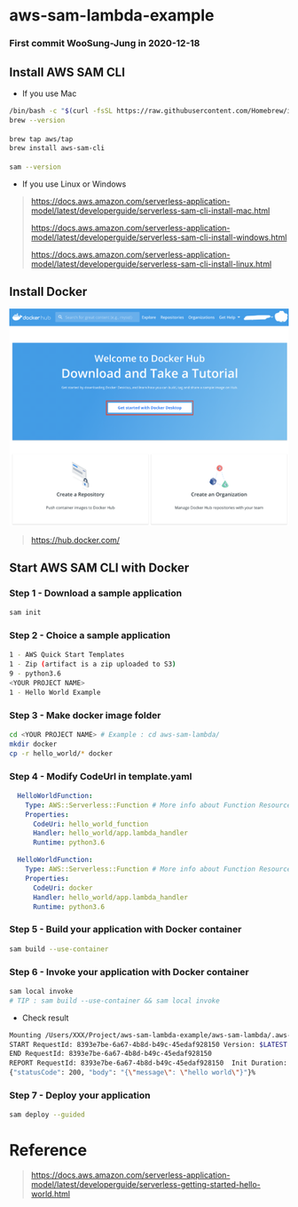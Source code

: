 # aws-sam-lambda-example

### First commit WooSung-Jung  in 2020-12-18

## Install AWS SAM CLI

- If you use Mac

```bash
/bin/bash -c "$(curl -fsSL https://raw.githubusercontent.com/Homebrew/install/master/install.sh)"
brew --version

brew tap aws/tap
brew install aws-sam-cli

sam --version
```

- If you use Linux or Windows

> https://docs.aws.amazon.com/serverless-application-model/latest/developerguide/serverless-sam-cli-install-mac.html
> 
> https://docs.aws.amazon.com/serverless-application-model/latest/developerguide/serverless-sam-cli-install-windows.html
> 
> https://docs.aws.amazon.com/serverless-application-model/latest/developerguide/serverless-sam-cli-install-linux.html

## Install Docker

![image1.jpg](./images/images1.png)

>https://hub.docker.com/ 

## Start AWS SAM CLI with Docker

### Step 1 - Download a sample application
```bash
sam init
```

### Step 2 - Choice  a sample application
```bash
1 - AWS Quick Start Templates
1 - Zip (artifact is a zip uploaded to S3)
9 - python3.6
<YOUR PROJECT NAME>
1 - Hello World Example
```

### Step 3 - Make docker image folder
```bash
cd <YOUR PROJECT NAME> # Example : cd aws-sam-lambda/
mkdir docker
cp -r hello_world/* docker
```

### Step 4 - Modify CodeUrl in template.yaml
```yaml
  HelloWorldFunction:
    Type: AWS::Serverless::Function # More info about Function Resource: https://github.com/awslabs/serverless-application-model/blob/master/versions/2016-10-31.md#awsserverlessfunction
    Properties:
      CodeUri: hello_world_function
      Handler: hello_world/app.lambda_handler
      Runtime: python3.6
```

```yaml
  HelloWorldFunction:
    Type: AWS::Serverless::Function # More info about Function Resource: https://github.com/awslabs/serverless-application-model/blob/master/versions/2016-10-31.md#awsserverlessfunction
    Properties:
      CodeUri: docker
      Handler: hello_world/app.lambda_handler
      Runtime: python3.6
```

### Step 5 - Build your application with Docker container
```bash
sam build --use-container
```
### Step 6 - Invoke your application with Docker container
```bash
sam local invoke
# TIP : sam build --use-container && sam local invoke
```

- Check result

```bash
Mounting /Users/XXX/Project/aws-sam-lambda-example/aws-sam-lambda/.aws-sam/build/HelloWorldFunction as /var/task:ro,delegated inside runtime container
START RequestId: 8393e7be-6a67-4b8d-b49c-45edaf928150 Version: $LATEST
END RequestId: 8393e7be-6a67-4b8d-b49c-45edaf928150
REPORT RequestId: 8393e7be-6a67-4b8d-b49c-45edaf928150  Init Duration: 0.31 ms  Duration: 119.65 ms       Billed Duration: 200 ms Memory Size: 128 MB     Max Memory Used: 128 MB
{"statusCode": 200, "body": "{\"message\": \"hello world\"}"}%     
```

### Step 7 - Deploy your application
```bash
sam deploy --guided
```

# Reference
> https://docs.aws.amazon.com/serverless-application-model/latest/developerguide/serverless-getting-started-hello-world.html
